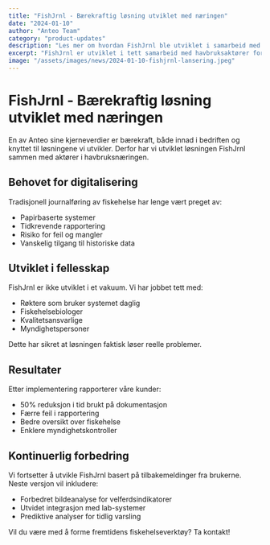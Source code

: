 ```yaml
---
title: "FishJrnl - Bærekraftig løsning utviklet med næringen"
date: "2024-01-10"
author: "Anteo Team"  
category: "product-updates"
description: "Les mer om hvordan FishJrnl ble utviklet i samarbeid med havbruksaktører"
excerpt: "FishJrnl er utviklet i tett samarbeid med havbruksaktører for å sikre en bærekraftig løsning som løser reelle problemer."
image: "/assets/images/news/2024-01-10-fishjrnl-lansering.jpeg"
---
```


# FishJrnl - Bærekraftig løsning utviklet med næringen

En av Anteo sine kjerneverdier er bærekraft, både innad i bedriften og knyttet til løsningene vi utvikler. Derfor har vi utviklet løsningen FishJrnl sammen med aktører i havbruksnæringen.

## Behovet for digitalisering

Tradisjonell journalføring av fiskehelse har lenge vært preget av:
- Papirbaserte systemer
- Tidkrevende rapportering
- Risiko for feil og mangler
- Vanskelig tilgang til historiske data

## Utviklet i fellesskap

FishJrnl er ikke utviklet i et vakuum. Vi har jobbet tett med:
- Røktere som bruker systemet daglig
- Fiskehelsebiologer
- Kvalitetsansvarlige
- Myndighetspersoner

Dette har sikret at løsningen faktisk løser reelle problemer.

## Resultater

Etter implementering rapporterer våre kunder:
- 50% reduksjon i tid brukt på dokumentasjon
- Færre feil i rapportering
- Bedre oversikt over fiskehelse
- Enklere myndighetskontroller

## Kontinuerlig forbedring

Vi fortsetter å utvikle FishJrnl basert på tilbakemeldinger fra brukerne. Neste versjon vil inkludere:
- Forbedret bildeanalyse for velferdsindikatorer
- Utvidet integrasjon med lab-systemer
- Prediktive analyser for tidlig varsling

Vil du være med å forme fremtidens fiskehelseverktøy? Ta kontakt!
